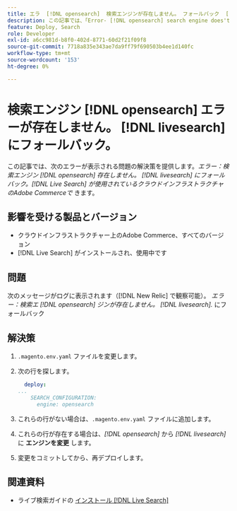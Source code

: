 ```yaml
---
title: エラ  [!DNL opensearch]  検索エンジンが存在しません。 フォールバック  [!DNL livesearch].
description: この記事では、「Error- [!DNL opensearch] search engine does't exist.」というエラーが表示される問題の解決策を説明します。 クラウドインフラストラクチャー上のAdobe Commerceにある  [!DNL livesearch].」にフォールバックします。
feature: Deploy, Search
role: Developer
exl-id: a6cc981d-b8f0-402d-8771-60d2f21f09f8
source-git-commit: 7718a835e343ae7da9ff79f690503b4ee1d140fc
workflow-type: tm+mt
source-wordcount: '153'
ht-degree: 0%

---
```


# 検索エンジン [!DNL opensearch] エラーが存在しません。 [!DNL livesearch] にフォールバック。

この記事では、次のエラーが表示される問題の解決策を提供します。*エラー：検索エンジン [!DNL opensearch] 存在しません。 [!DNL livesearch] にフォールバック。[!DNL Live Search] が使用されているクラウドインフラストラクチャのAdobe Commerceで* きます。

## 影響を受ける製品とバージョン

* クラウドインフラストラクチャー上のAdobe Commerce、すべてのバージョン
* [!DNL Live Search] がインストールされ、使用中です

## 問題

次のメッセージがログに表示されます（[!DNL New Relic] で観察可能）。
*エラー：検索エ [!DNL opensearch] ジンが存在しません。 [!DNL livesearch].* にフォールバック

## 解決策

1. `.magento.env.yaml` ファイルを変更します。
1. 次の行を探します。

   ```yaml
     deploy:
   ...
       SEARCH_CONFIGURATION:
         engine: opensearch
   ```

1. これらの行がない場合は、`.magento.env.yaml` ファイルに追加します。
1. これらの行が存在する場合は、*[!DNL opensearch]* から *[!DNL livesearch]* に **エンジンを変更** します。
1. 変更をコミットしてから、再デプロイします。

## 関連資料

* ライブ検索ガイドの [&#x200B; インストール  [!DNL Live Search]](https://experienceleague.adobe.com/docs/commerce-merchant-services/live-search/onboard/install.html?lang=ja)

